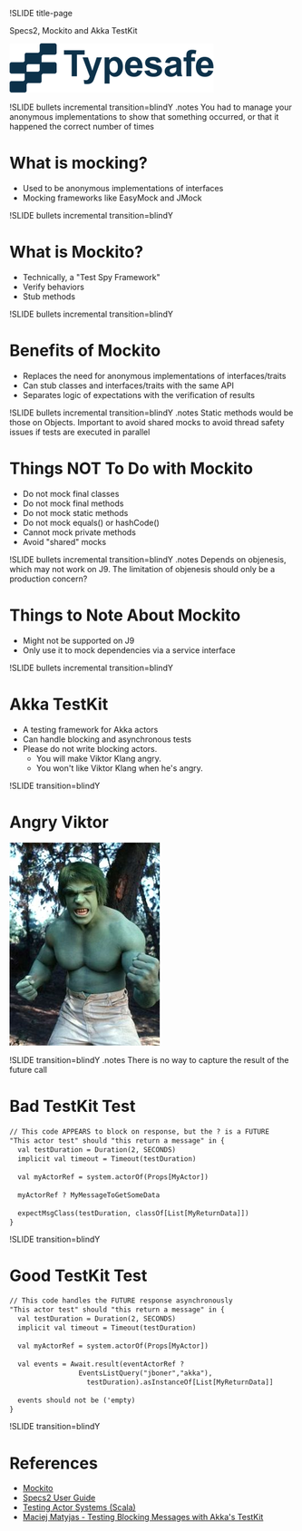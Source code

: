 !SLIDE title-page

Specs2, Mockito and Akka TestKit

<img src="typesafe-logo-081111.png" class="illustration" note="final slash needed"/>

!SLIDE bullets incremental transition=blindY
.notes You had to manage your anonymous implementations to show that something occurred, or that it happened the correct number of times
# What is mocking?

* Used to be anonymous implementations of interfaces
* Mocking frameworks like EasyMock and JMock

!SLIDE bullets incremental transition=blindY
# What is Mockito?

* Technically, a "Test Spy Framework"
* Verify behaviors 
* Stub methods

!SLIDE bullets incremental transition=blindY
# Benefits of Mockito

* Replaces the need for anonymous implementations of interfaces/traits
* Can stub classes and interfaces/traits with the same API
* Separates logic of expectations with the verification of results

!SLIDE bullets incremental transition=blindY
.notes Static methods would be those on Objects.  Important to avoid shared mocks to avoid thread safety issues if tests are executed in parallel
# Things NOT To Do with Mockito

* Do not mock final classes
* Do not mock final methods
* Do not mock static methods
* Do not mock equals() or hashCode()
* Cannot mock private methods
* Avoid "shared" mocks

!SLIDE bullets incremental transition=blindY
.notes Depends on objenesis, which may not work on J9. The limitation of objenesis should only be a production concern?
# Things to Note About Mockito

* Might not be supported on J9
* Only use it to mock dependencies via a service interface

!SLIDE bullets incremental transition=blindY
# Akka TestKit

* A testing framework for Akka actors
* Can handle blocking and asynchronous tests
* Please do not write blocking actors.  
	* You will make Viktor Klang angry.  
	* You won't like Viktor Klang when he's angry.

!SLIDE transition=blindY
# Angry Viktor

<img src="237035-hulk.jpg" class="illustration" note="final slash needed"/>

!SLIDE transition=blindY
.notes There is no way to capture the result of the future call
# Bad TestKit Test

    // This code APPEARS to block on response, but the ? is a FUTURE
    "This actor test" should "this return a message" in {
      val testDuration = Duration(2, SECONDS)
      implicit val timeout = Timeout(testDuration)

      val myActorRef = system.actorOf(Props[MyActor])

      myActorRef ? MyMessageToGetSomeData

      expectMsgClass(testDuration, classOf[List[MyReturnData]])
    }

!SLIDE transition=blindY
# Good TestKit Test

    // This code handles the FUTURE response asynchronously
    "This actor test" should "this return a message" in {
      val testDuration = Duration(2, SECONDS)
      implicit val timeout = Timeout(testDuration)

      val myActorRef = system.actorOf(Props[MyActor])

      val events = Await.result(eventActorRef ? 
                     EventsListQuery("jboner","akka"),
                       testDuration).asInstanceOf[List[MyReturnData]]

      events should not be ('empty)
    }

!SLIDE transition=blindY
# References

* [Mockito](http://code.google.com/p/mockito/)
* [Specs2 User Guide](http://etorreborre.github.com/specs2/guide/org.specs2.UserGuide.html#User+Guide)
* [Testing Actor Systems (Scala)](http://doc.akka.io/docs/akka/2.0/scala/testing.html#integration-testing-with-testkit)
* [Maciej Matyjas - Testing Blocking Messages with Akka's TestKit](http://maciejmatyjas.com/2012/02/23/testing-blocking-messages-with-akkas-testkit/)